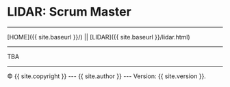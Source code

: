 # LIDAR: Scrum Master

----------

[HOME]({{ site.baseurl }}/) || [LIDAR]({{ site.baseurl }}/lidar.html) 

----------

TBA

----------

 © {{ site.copyright }} --- {{ site.author }} --- Version: {{ site.version }}.
